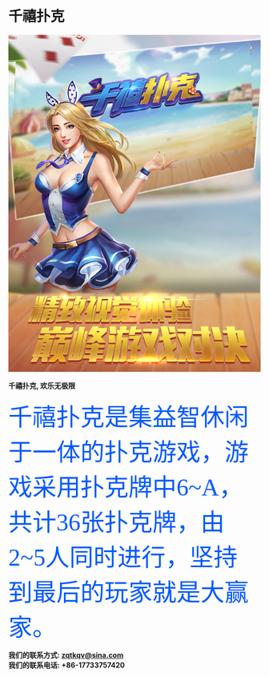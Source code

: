 # 千禧扑克

![](PuuIP01.jpg)


**千禧扑克, 欢乐无极限** <br>

<font color=#0059ff size=12 face="黑体"> 千禧扑克是集益智休闲于一体的扑克游戏，游戏采用扑克牌中6~A，共计36张扑克牌，由2~5人同时进行，坚持到最后的玩家就是大赢家。 </font>

**我们的联系方式: zqtkqv@sina.com** <br>
**我们的联系电话: +86-17733757420** <br>
